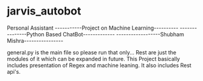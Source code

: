 # jarvis_autobot
Personal Assistant
                                   -----------Project on Machine Learning----------
                                   ---------------Python Based ChatBot-------------
                                   ------------------Shubham Mishra----------------
                
                
   general.py is the main file so please run that only...
   Rest are just the modules of it which can be expanded in future.
   This Project basically includes presentation of Regex and machine leaning.
   It also includes Rest api's.  

